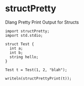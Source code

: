 # structPretty
Dlang Pretty Print Output for Structs

```
import structPretty;
import std.stdio;

struct Test {
  int a;
  int b;
  string hello;
}

Test t = Test(1, 2, "blah");

writeln(structPrettyPrint(t));
```
